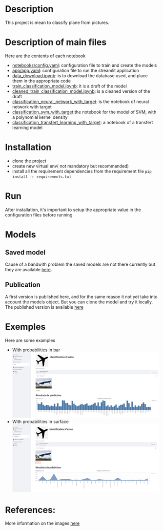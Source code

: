 # Description
This project is mean to classify plane from pictures.
 


# Description of main files
Here are the contents of each notebook
- [notebooks/config.yaml](notebooks/config.yaml): configuration file to train and create the models
- [app/app.yaml](app/app.yaml): configuration file to run the streamlit application
- [data_download.ipynb](./notebooks/data_download.ipynb): is to download the database used, and place them in the appropriate code 
- [train_classification_model.ipynb](notebooks/train_classification_model.ipynb): it is a draft of the model
- [cleaned_train_classification_model.ipynb](notebooks/cleaned_train_classification_model.ipynb): is a cleaned version of the draft
- [classification_neural_network_with_target](notebooks/classification_neural_network_with_target.ipynb): is the notebook of neural network with target
- [classification_svm_with_target](notebooks/classification_svm_with_target.ipynb):the notebook for the model of SVM, with a polynomial kernel density
- [classification_transfert_learning_with_target](notebooks/classification_transfert_learning_with_target.ipynb): a notebook of a transfert learning model 

# Installation
- clone the project
- create new virtual env( not mandatory but recommanded)
- install all the requirement dependencies from the requirement file
    ```pip install -r requirements.txt```
# Run
After installation, it's important to setup the appropriate value in the configuration files before running

# Models 
## Saved model
Cause of a bandwith problem the saved models are not there currently but they are available [here](https://drive.google.com/drive/folders/1G7lrqa0cS42Rr722_QC-WErRDa6WL9R-?usp=sharing).

## Publication 
A first version is published here, and for the same reason it not yet take into account the models object. But you can clone the model and try it locally. 
The published version is available [here](https://share.streamlit.io/rich229/plane-classification/main/app/app.py)

# Exemples
Here are some examples
* With probabilities in bar
![With probabilities in bar](examples/ex1.png)
* With probabilities in surface
![With probabilities in surface](examples/ex2.png)

# References:
More information on the images [here ](https://www.robots.ox.ac.uk/~vgg/data/fgvc-aircraft/)
